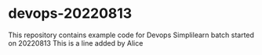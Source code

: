 # devops-20220813
This repository contains example code for Devops Simplilearn batch started on 20220813
This is a line added by Alice
